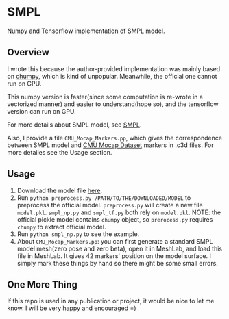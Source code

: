 # SMPL
Numpy and Tensorflow implementation of SMPL model. 

## Overview

I wrote this because the author-provided implementation was mainly based on [chumpy](https://github.com/mattloper/chumpy), which is kind of unpopular. Meanwhile, the official one cannot run on GPU.  

This numpy version is faster(since some computation is re-wrote in a vectorized manner) and easier to understand(hope so), and the tensorflow version can run on GPU.

For more details about SMPL model, see [SMPL](http://smpl.is.tue.mpg.de/).

Also, I provide a file `CMU_Mocap_Markers.pp`, which gives the correspondence between SMPL model and [CMU Mocap Dataset](http://mocap.cs.cmu.edu/) markers in .c3d files. For more detailes see the Usage section.

## Usage

1. Download the model file [here](http://smpl.is.tue.mpg.de/downloads).
2. Run `python preprocess.py /PATH/TO/THE/DOWNLOADED/MODEL` to preprocess the official model. `preprocess.py` will create a new file `model.pkl`. `smpl_np.py` and `smpl_tf.py` both rely on `model.pkl`. NOTE: the official pickle model contains `chumpy` object, so `prerocess.py` requires `chumpy` to extract official model.
3. Run `python smpl_np.py` to see the example.
4. About `CMU_Mocap_Markers.pp`: you can first generate a standard SMPL model mesh(zero pose and zero beta), open it in MeshLab, and load this file in MeshLab. It gives 42 markers' position on the model surface. I simply mark these things by hand so there might be some small errors.

## One More Thing
If this repo is used in any publication or project, it would be nice to let me know. I will be very happy and encouraged =)
